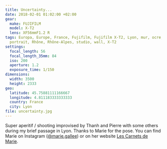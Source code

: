 ```yaml
---
title: Uncertainty...
date: 2018-02-01 01:02:00 +02:00
gear:
  make: FUJIFILM
  model: X-T2
  lens: XF56mmF1.2 R
tags: Europa, Europe, France, Fujifilm, Fujifilm X-T2, Lyon, mur, ocre,
  portrait, Rhône, Rhône-Alpes, studio, wall, X-T2
settings:
  focal_length: 56
  focal_length_35mm: 84
  iso: 200
  aperture: 1.2
  exposure_time: 1/150
dimensions:
  width: 3500
  height: 2333
geo:
  latitude: 45.75881111166667
  longitude: 4.811183333333333
  country: France
  city: Lyon
file: uncertainty.jpg
---
```


Super aperitif / shooting improvised by Thanh and Pierre with some others during my brief passage in Lyon.  Thanks to Marie for the pose.  You can find Marie on Instagram (<a href="https://www.instagram.com/marie.gallee/">@marie.gallee</a>) or on her website <a href="https://lescarnetsdemarie.jimdo.com/">Les Carnets de Marie</a>.
